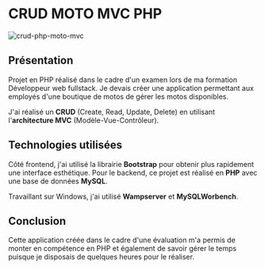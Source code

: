  # CRUD MOTO MVC PHP

![crud-php-moto-mvc](https://github.com/alicemimouni/crud-moto-mvc/assets/82211729/26951265-c735-4b5f-843d-bd6a3b665a0f)

## Présentation

Projet en PHP réalisé dans le cadre d'un examen lors de ma formation Développeur web fullstack.
Je devais créer une application permettant aux employés d'une boutique de motos de gérer les motos disponibles.

J'ai réalisé un **CRUD** (Create, Read, Update, Delete) en utilisant l'**architecture MVC** (Modèle-Vue-Contrôleur). 

## Technologies utilisées

Côté frontend, j'ai utilisé la librairie **Bootstrap** pour obtenir plus rapidement une interface esthétique.
Pour le backend, ce projet est réalisé en **PHP** avec une base de données **MySQL**.

Travaillant sur Windows, j'ai utilisé **Wampserver** et **MySQLWorbench**.

## Conclusion

Cette application créée dans le cadre d'une évaluation m'a permis de monter en compétence en PHP et également de savoir gérer le temps puisque je disposais de quelques heures pour le réaliser.



